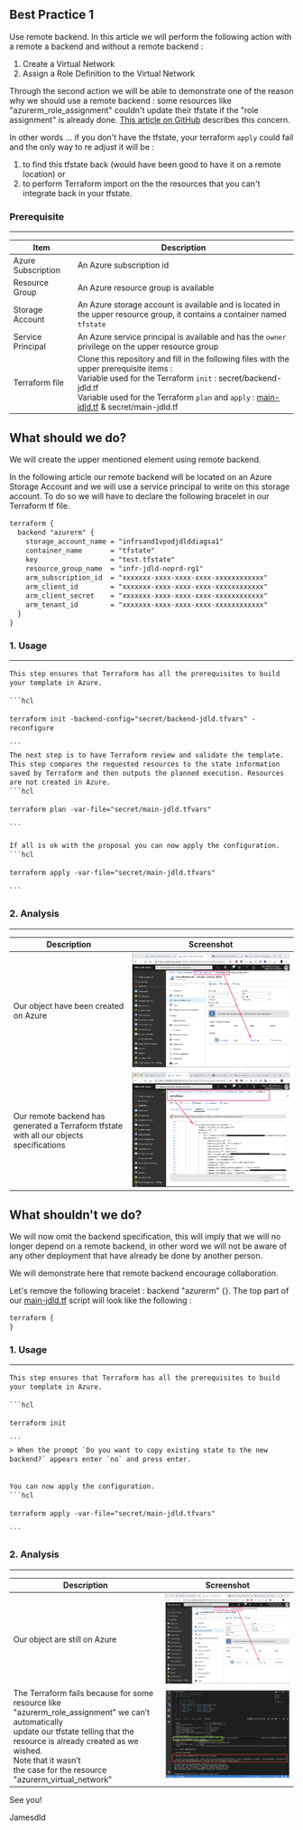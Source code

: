 

Best Practice 1
------------
Use remote backend.
In this article we will perform the following action with a remote a backend and without a remote backend : 
1. Create a Virtual Network
2. Assign a Role Definition to the Virtual Network

Through the second action we will be able to demonstrate one of the reason why we should use a remote backend : some resources like "azurerm_role_assignment" couldn't update their tfstate if the "role assignment" is already done. [This article on GitHub](https://github.com/terraform-providers/terraform-provider-azurerm/issues/1857) describes this concern.

In other words ... if you don't have the tfstate, your terraform `apply` could fail and the only way to re adjust it will be : 
1. to find this tfstate back (would have been good to have it on a remote location) or 
2. to perform Terraform import on the the resources that you can't integrate back in your tfstate.


### Prerequisite
-----

| Item | Description |
| ------------- | ------------- |
| Azure Subscription | An Azure subscription id |
| Resource Group | An Azure resource group is available |
| Storage Account | An Azure storage account is available and is located in the upper resource group, it contains a container named `tfstate` |
| Service Principal | An Azure service principal is available and has the `owner` privilege on the upper resource group |
| Terraform file | Clone this repository and fill in the following files with the upper prerequisite items : <br> Variable used for the Terraform `init` : secret/backend-jdld.tf <br> Variable used for the Terraform `plan` and `apply` : [main-jdld.tf](main-jdld.tf) & secret/main-jdld.tf |



What should we do?
------------
We will create the upper mentioned element using remote backend.

In the following article our remote backend will be located on an Azure Storage Account and we will use a service principal to write on this storage account.
To do so we will have to declare the following bracelet in our Terraform tf file.
```hcl
terraform {
  backend "azurerm" {
    storage_account_name = "infrsand1vpodjdlddiagsa1"
    container_name       = "tfstate"
    key                  = "test.tfstate"
    resource_group_name  = "infr-jdld-noprd-rg1"
    arm_subscription_id  = "xxxxxxx-xxxx-xxxx-xxxx-xxxxxxxxxxxx"
    arm_client_id        = "xxxxxxx-xxxx-xxxx-xxxx-xxxxxxxxxxxx"
    arm_client_secret    = "xxxxxxx-xxxx-xxxx-xxxx-xxxxxxxxxxxx"
    arm_tenant_id        = "xxxxxxx-xxxx-xxxx-xxxx-xxxxxxxxxxxx"
  }
}
```



### 1. Usage
-----

    This step ensures that Terraform has all the prerequisites to build your template in Azure.

    ```hcl

    terraform init -backend-config="secret/backend-jdld.tfvars" -reconfigure

    ```
    The next step is to have Terraform review and validate the template. 
    This step compares the requested resources to the state information saved by Terraform and then outputs the planned execution. Resources are not created in Azure.
    ```hcl

    terraform plan -var-file="secret/main-jdld.tfvars"

    ```

    If all is ok with the proposal you can now apply the configuration.
    ```hcl

    terraform apply -var-file="secret/main-jdld.tfvars"

    ```

### 2. Analysis
-----

| Description | Screenshot |
| ------------- | ------------- |
| Our object have been created on Azure  | ![done](image/done.png) |
| Our remote backend has generated a Terraform tfstate with all our objects specifications | ![tfstate](image/tfstate.png) |


What shouldn't we do?
------------
We will now omit the backend specification, this will imply that we will no longer depend on a remote backend, in other word we will not be aware of any other deployment that have already be done by another person.

We will demonstrate here that remote backend encourage collaboration.

Let's remove the following bracelet : backend "azurerm" {}.
The top part of our [main-jdld.tf](main-jdld.tf) script will look like the following : 
```hcl
terraform {
}
```

### 1. Usage
-----

    This step ensures that Terraform has all the prerequisites to build your template in Azure.

    ```hcl

    terraform init 

    ```
    > When the prompt `Do you want to copy existing state to the new backend?` appears enter `no` and press enter.


    You can now apply the configuration.
    ```hcl

    terraform apply -var-file="secret/main-jdld.tfvars"

    ```

### 2. Analysis
-----

| Description | Screenshot |
| ------------- | ------------- |
| Our object are still on Azure  | ![done](image/done.png) |
| The Terraform fails because for some resource like "azurerm_role_assignment" we can’t automatically <br> update our tfstate telling that the resource is already created as we wished. <br> Note that it wasn’t <br> the case for the resource "azurerm_virtual_network" | ![tfstate](image/error.png) |



See you!

Jamesdld